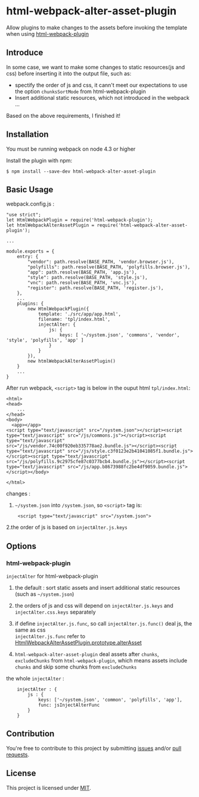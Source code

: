 # html-webpack-alter-asset-plugin
Allow plugins to make changes to the assets before invoking the template when using [html-webpack-plugin](https://github.com/ampedandwired/html-webpack-plugin)


## Introduce  

In some case, we want to make some changes to static resources(js and css) before inserting it into the output file, such as:  
* spectify the order of js and css, it cann't meet our expectations to use the option `chunksSortMode` from html-webpack-plugin  
* Insert additional static resources, which not introduced in the webpack  
...  

Based on the above requirements, I finished it!  


## Installation 

You must be running webpack on node 4.3 or higher  

Install the plugin with npm:  

    $ npm install --save-dev html-webpack-alter-asset-plugin

## Basic Usage  

webpack.config.js :  

    "use strict";
    let HtmlWebpackPlugin = require('html-webpack-plugin');
    let htmlWebpackAlterAssetPlugin = require('html-webpack-alter-asset-plugin');

    ...

    module.exports = {
        entry: {
            "vendor": path.resolve(BASE_PATH, 'vendor.browser.js'),
            "polyfills": path.resolve(BASE_PATH, 'polyfills.browser.js'),
            "app": path.resolve(BASE_PATH, 'app.js'),
            "style": path.resolve(BASE_PATH, 'style.js'),
            "vnc": path.resolve(BASE_PATH, 'vnc.js'),
            "register": path.resolve(BASE_PATH, 'register.js'),
        },
        ...
        plugins: {
            new HtmlWebpackPlugin({
                template: './src/app/app.html',
                filename: 'tpl/index.html',
                injectAlter: {
                    js: { 
                        keys: [ '~/system.json', 'commons', 'vendor', 'style', 'polyfills', 'app' ] 
                    }
                }
            }),
            new htmlWebpackAlterAssetPlugin()
        }
        ...
    }

After run webpack, `<script>` tag is below  in the ouput html `tpl/index.html`:  

    <html>
    <head>
        ...
    </head>
    <body>
      <app></app>
    <script type="text/javascript" src="/system.json"></script><script type="text/javascript" src="/js/commons.js"></script><script type="text/javascript" src="/js/vendor.74c00f920eb335778ae2.bundle.js"></script><script type="text/javascript" src="/js/style.c3f0123e2b41041085f1.bundle.js"></script><script type="text/javascript" src="/js/polyfills.9c2975cfe87c0377bcb4.bundle.js"></script><script type="text/javascript" src="/js/app.b8673988fc2be4df9059.bundle.js"></script></body>

    </html>


changes :  

1. `~/system.json` into `/system.json`, so `<script>` tag is:  


        <script type="text/javascript" src="/system.json">

2.the order of js is based on `injectAlter.js.keys`  


## Options  


### html-webpack-plugin

`injectAlter` for html-webpack-plugin  

1. the default :  sort static assets and insert additional static resources (such as `~/system.json`)  
2.  the orders of js and css will depend on `injectAlter.js.keys` and `injectAlter.css.keys` separately  
3. if define `injectAlter.js.func`, so call `injectAlter.js.func()` deal js, the same as css  
   `injectAlter.js.func` refer to [HtmlWebpackAlterAssetPlugin.prototype.alterAsset](https://github.com/MwumLi/html-webpack-alter-asset-plugin/blob/master/index.js#L21)

4. `html-webpack-alter-asset-plugin` deal assets after `chunks`, `excludeChunks` from `html-webpack-plugin`, which means assets include `chunks` and  skip some chunks from `excludeChunks`  

the whole `injectAlter` :  

        injectAlter : {
            js : {
                keys: ['~/system.json', 'common', 'polyfills', 'app'],
                func: jsInjectAlterFunc
            }
        }


## Contribution

You're free to contribute to this project by submitting [issues][issues] and/or [pull requests][requests].   

[issues]: https://github.com/MwumLi/html-webpack-alter-asset-plugin/issues
[requests]: https://github.com/MwumLi/html-webpack-alter-asset-plugin/pulls

## License

This project is licensed under [MIT](https://github.com/MwumLi/html-webpack-alter-asset-plugin/blob/master/LICENSE).  
